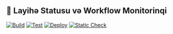 ## 🔧 Layihə Statusu və Workflow Monitorinqi

[![Build](https://github.com/KeyMatrix/KeyMatrix/actions/workflows/build.yml/badge.svg)](https://github.com/KeyMatrix/KeyMatrix/actions/workflows/build.yml)
[![Test](https://github.com/KeyMatrix/KeyMatrix/actions/workflows/test.yml/badge.svg)](https://github.com/KeyMatrix/KeyMatrix/actions/workflows/test.yml)
[![Deploy](https://github.com/KeyMatrix/KeyMatrix/actions/workflows/deploy.yml/badge.svg)](https://github.com/KeyMatrix/KeyMatrix/actions/workflows/deploy.yml)
[![Static Check](https://github.com/KeyMatrix/KeyMatrix/actions/workflows/static.yml/badge.svg)](https://github.com/KeyMatrix/KeyMatrix/actions/workflows/static.yml)
